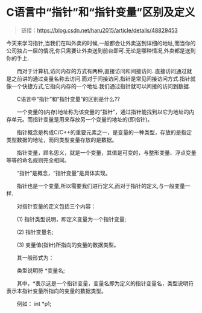 # C语言中“指针”和“指针变量”区别及定义

> 链接：https://blog.csdn.net/haru2015/article/details/48829453

今天来学习指针,当我们在叫外卖的时候,一般都会让外卖送到详细的地址,而当你的公司独占一层的情况,你只需要让外卖送到前台即可.无论是哪种情况,外卖都是送到你的手上.

　　而对于计算机,访问内存的方式有两种,直接访问和间接访问..直接访问通过就是之前讲的通过变量名称去访问.而对于间接访问,指针是常见间接访问方式.指针就像一个快捷方式,它指向内存的一个地址.我们通过指针就可以间接的访问到数据.

　　C语言中“指针”和“指针变量”的区别是什么??

　　一个变量的(内存)地址称为该变量的“指针”，通过指针能找到以它为地址的内存单元。而指针变量是用来存放另一个变量的地址的(即指针)。

　　指针概念是构成C/C++的重要元素之一，是变量的一种类型，存放的是指定类型数据的地址，而同类型变量存放的是数据。

　　指针变量，顾名思义，就是一个变量，其值是可变的，与整形变量、浮点变量等等的命名规则完全相同。

　　“指针”是概念，“指针变量”是具体实现。

　　指针也是一个变量,所以需要我们进行定义,而对于指针的定义,与一般变量一样.

　　对指针变量的定义包括三个内容：

　　(1) 指针类型说明，即定义变量为一个指针变量;

　　(2) 指针变量名;

　　(3) 变量值(指针)所指向的变量的数据类型。

　　其一般形式为：

　　类型说明符 *变量名;

　　其中，*表示这是一个指针变量，变量名即为定义的指针变量名，类型说明符表示本指针变量所指向的变量的数据类型。

　　例如： int *p1;